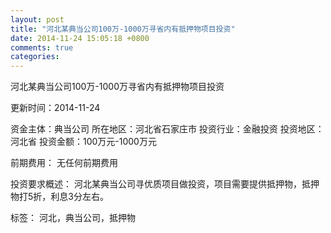 ```yaml
---
layout: post
title: "河北某典当公司100万-1000万寻省内有抵押物项目投资"
date: 2014-11-24 15:05:18 +0800
comments: true
categories: 
---
```

河北某典当公司100万-1000万寻省内有抵押物项目投资



更新时间：2014-11-24

资金主体：典当公司
所在地区：河北省石家庄市
投资行业：金融投资
投资地区：河北省
投资金额：100万元-1000万元

前期费用：
无任何前期费用

投资要求概述：
河北某典当公司寻优质项目做投资，项目需要提供抵押物，抵押物打5折，利息3分左右。

标签：
河北，典当公司，抵押物

